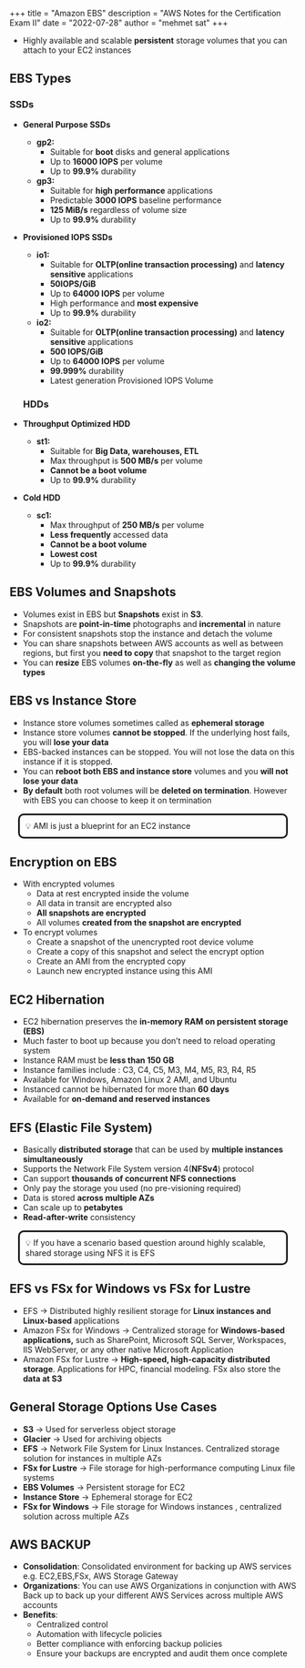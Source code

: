 +++
title = "Amazon EBS"
description = "AWS Notes for the Certification Exam II"
date = "2022-07-28"
author = "mehmet sat"
+++



- Highly available and scalable **persistent** storage volumes that you can attach to your EC2 instances

## EBS Types

### SSDs

- **General Purpose SSDs**
    - **gp2:**
        - Suitable for **boot** disks and general applications
        - Up to **16000 IOPS** per volume
        - Up to **99.9%** durability
    - **gp3:**
        - Suitable for **high performance** applications
        - Predictable **3000 IOPS** baseline performance
        - **125 MiB/s** regardless of volume size
        - Up to **99.9%** durability
- **Provisioned IOPS SSDs**
    - **io1:**
        - Suitable for **OLTP(online transaction processing)** and **latency sensitive** applications
        - **50IOPS/GiB**
        - Up to **64000 IOPS** per volume
        - High performance and **most expensive**
        - Up to **99.9%** durability
    - **io2:**
        - Suitable for **OLTP(online transaction processing)** and **latency sensitive** applications
        - **500 IOPS/GiB**
        - Up to **64000 IOPS** per volume
        - **99.999%** durability
        - Latest generation Provisioned IOPS Volume
    
    ### HDDs
    
- **Throughput Optimized HDD**
    - **st1:**
        - Suitable for **Big Data, warehouses, ETL**
        - Max throughput is **500 MB/s** per volume
        - **Cannot be a boot volume**
        - Up to **99.9%** durability
- **Cold HDD**
    - **sc1:**
        - Max throughput of **250 MB/s** per volume
        - **Less frequently** accessed data
        - **Cannot be a boot volume**
        - **Lowest cost**
        - Up to **99.9%** durability

## EBS Volumes and Snapshots

- Volumes exist in EBS but **Snapshots** exist in **S3**.
- Snapshots are **point-in-time** photographs and **incremental** in nature
- For consistent snapshots stop the instance and detach the volume
- You can share snapshots between AWS accounts as well as between regions, but first you **need to copy** that snapshot to the target region
- You can **resize** EBS volumes **on-the-fly** as well as **changing the volume types**

## EBS vs Instance Store

- Instance store volumes sometimes called as **ephemeral storage**
- Instance store volumes **cannot be stopped**. If the underlying host fails, you will **lose your data**
- EBS-backed instances can be stopped. You will not lose the data on this instance if it is stopped.
- You can **reboot both EBS and instance store** volumes and you **will not lose your data**
- **By default** both root volumes will be **deleted on termination**. However with EBS you can choose to keep it on termination

<aside style="border:solid; border-radius:10px; margin:15px; padding:10px">
💡 AMI is just a blueprint for an EC2 instance

</aside>

## Encryption on EBS

- With encrypted volumes
    - Data at rest encrypted inside the volume
    - All data in transit are encrypted also
    - **All snapshots are encrypted**
    - All volumes **created from the snapshot are encrypted**
- To encrypt volumes
    - Create a snapshot of the unencrypted root device volume
    - Create a copy of this snapshot and select the encrypt option
    - Create an AMI from the encrypted copy
    - Launch new encrypted instance using this AMI
    

## EC2 Hibernation

- EC2 hibernation preserves the **in-memory RAM on persistent storage (EBS)**
- Much faster to boot up because you don’t need to reload operating system
- Instance RAM must be **less than 150 GB**
- Instance families include : C3, C4, C5, M3, M4, M5, R3, R4, R5
- Available for Windows, Amazon Linux 2 AMI, and Ubuntu
- Instanced cannot be hibernated for more than **60 days**
- Available for **on-demand and reserved instances**

## EFS (Elastic File System)

- Basically **distributed storage** that can be used by **multiple instances simultaneously**
- Supports the Network File System version 4(**NFSv4**) protocol
- Can support **thousands of concurrent NFS connections**
- Only pay the storage you used (no pre-visioning required)
- Data is stored **across multiple AZs**
- Can scale up to **petabytes**
- **Read-after-write** consistency

<aside style="border:solid; border-radius:10px; margin:15px; padding:10px">
💡 If you have a scenario based question around highly scalable, shared storage using NFS it is EFS

</aside>

## EFS vs FSx for Windows vs FSx for Lustre

- EFS → Distributed highly resilient storage for **Linux instances and Linux-based** applications
- Amazon FSx for Windows → Centralized storage for **Windows-based applications,** such as SharePoint, Microsoft SQL Server, Workspaces, IIS WebServer, or any other native Microsoft Application
- Amazon FSx for Lustre → **High-speed, high-capacity distributed storage**. Applications for HPC, financial modeling. FSx also store the **data at S3**

## General Storage Options Use Cases

- **S3** → Used for serverless object storage
- **Glacier** → Used for archiving objects
- **EFS** → Network File System for Linux Instances. Centralized storage solution for instances in multiple AZs
- **FSx for Lustre** → File storage for high-performance computing Linux file systems
- **EBS Volumes** → Persistent storage for EC2
- **Instance Store** → Ephemeral storage for EC2
- **FSx for Windows** → File storage for Windows instances , centralized solution across multiple AZs

## AWS BACKUP

- **Consolidation**: Consolidated environment for backing up AWS services e.g. EC2,EBS,FSx, AWS Storage Gateway
- **Organizations**: You can use AWS Organizations in conjunction with AWS Back up to back up your different AWS Services across multiple AWS accounts
- **Benefits**:
    - Centralized control
    - Automation with lifecycle policies
    - Better compliance with enforcing backup policies
    - Ensure your backups are encrypted and audit them once complete